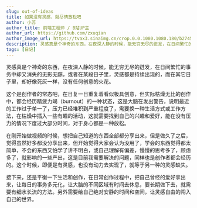 ```yaml
---
slug: out-of-ideas
title: 如果没有灵感，就尽情放松吧
author: 小苏
author_title: 前端工程师 / B站UP主
author_url: https://github.com/zxuqian
author_image_url: https://tvax3.sinaimg.cn/crop.0.0.1080.1080.180/b2745d44ly8g8s4muqeggj20u00u0n0k.jpg?KID=imgbed,tva&Expires=1582389585&ssig=EvXmyu%2FXsX
description: 灵感真是个神奇的东西，在夜深人静的时候，能无穷无尽的迸发，在日间繁忙的事务中却又消失的无影无踪，或者在某段日子里，灵感都是持续出现的，而在其它日子里，却好像死灰一样，没有任何创意的火花。
tags: [日记]
---
```


灵感真是个神奇的东西，在夜深人静的时候，能无穷无尽的迸发，在日间繁忙的事务中却又消失的无影无踪，或者在某段日子里，灵感都是持续出现的，而在其它日子里，却好像死灰一样，没有任何创意的火花。

这个是创作者的常态吧，在日复一日重复着看似极具创意，但实际枯燥无比的创作中，都会经历精疲力竭（burnout）的一种状态，这是大脑在发出警告，说明最近的工作过于单一了，压力已经堆积到严重程度了，需要换一种生活方式或工作方法，在枯燥中插入一些有趣的活动，这就需要找到自己的兴趣和爱好，能在没有压力的情况下度过大部分时间，对于身心都是一种放松。

在刚开始做视频的时候，想把自己知道的东西全部都分享出来，但是做久了之后，觉得虽然好多都没分享出来，但开始觉得大家会认为没用了，学会的东西觉得都太简单，不会的东西又怕学了讲不明白，或自己理解有偏差，慢慢的思考多了，顾虑多了，就影响的一些产出，这是目前我需要解决的问题，同样也是创作者都会经历的。这个时候，即便是有灵感，也没有动力去实现了，就等于另一种的灵感缺失。

接下来，还是平衡一下生活和创作，在日常创作过程中，把自己曾经的爱好拿出来，让每日的事务多元化，让大脑的不同区域有时间去休息，要长期做下去，就需要有细水长流的方法。另外需要给自己绝对安静的时间和空间，让灵感自由的闯入自己的世界。
